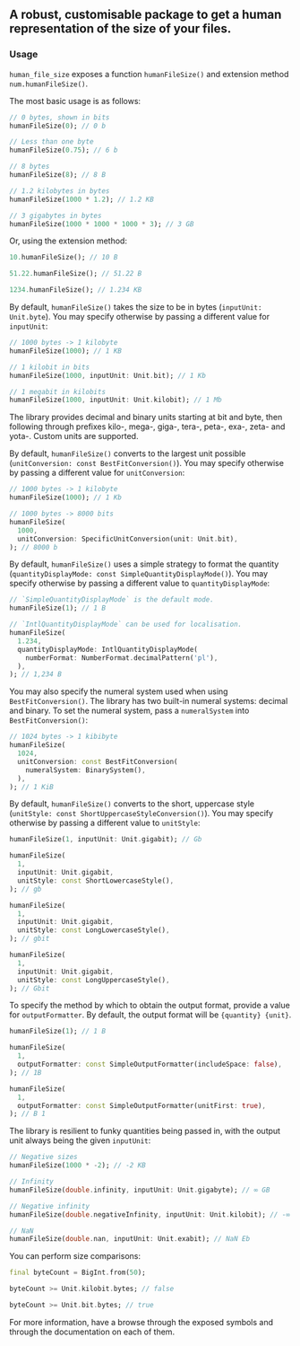 ## A robust, customisable package to get a human representation of the size of your files.

### Usage

`human_file_size` exposes a function `humanFileSize()` and extension method `num.humanFileSize()`.

The most basic usage is as follows:

```dart
// 0 bytes, shown in bits
humanFileSize(0); // 0 b

// Less than one byte
humanFileSize(0.75); // 6 b

// 8 bytes
humanFileSize(8); // 8 B

// 1.2 kilobytes in bytes
humanFileSize(1000 * 1.2); // 1.2 KB

// 3 gigabytes in bytes
humanFileSize(1000 * 1000 * 1000 * 3); // 3 GB
```

Or, using the extension method:
```dart
10.humanFileSize(); // 10 B

51.22.humanFileSize(); // 51.22 B

1234.humanFileSize(); // 1.234 KB
```

By default, `humanFileSize()` takes the size to be in bytes (`inputUnit: Unit.byte`). You may specify otherwise by passing a different value for `inputUnit`:

```dart
// 1000 bytes -> 1 kilobyte
humanFileSize(1000); // 1 KB

// 1 kilobit in bits
humanFileSize(1000, inputUnit: Unit.bit); // 1 Kb

// 1 megabit in kilobits
humanFileSize(1000, inputUnit: Unit.kilobit); // 1 Mb
```

The library provides decimal and binary units starting at bit and byte, then following through prefixes kilo-, mega-, giga-, tera-, peta-, exa-, zeta- and yota-. Custom units are supported.

By default, `humanFileSize()` converts to the largest unit possible (`unitConversion: const BestFitConversion()`). You may specify otherwise by passing a different value for `unitConversion`:

```dart
// 1000 bytes -> 1 kilobyte
humanFileSize(1000); // 1 Kb

// 1000 bytes -> 8000 bits
humanFileSize(
  1000,
  unitConversion: SpecificUnitConversion(unit: Unit.bit),
); // 8000 b
```

By default, `humanFileSize()` uses a simple strategy to format the quantity (`quantityDisplayMode: const SimpleQuantityDisplayMode()`). You may specify otherwise by passing a different value to `quantityDisplayMode`:

```dart
// `SimpleQuantityDisplayMode` is the default mode.
humanFileSize(1); // 1 B

// `IntlQuantityDisplayMode` can be used for localisation.
humanFileSize(
  1.234,
  quantityDisplayMode: IntlQuantityDisplayMode(
    numberFormat: NumberFormat.decimalPattern('pl'),
  ),
); // 1,234 B
```

You may also specify the numeral system used when using `BestFitConversion()`. The library has two built-in numeral systems: decimal and binary. To set the numeral system, pass a `numeralSystem` into `BestFitConversion()`:

```dart
// 1024 bytes -> 1 kibibyte
humanFileSize(
  1024,
  unitConversion: const BestFitConversion(
    numeralSystem: BinarySystem(),
  ),
); // 1 KiB
```

By default, `humanFileSize()` converts to the short, uppercase style (`unitStyle: const ShortUppercaseStyleConversion()`). You may specify otherwise by passing a different value to `unitStyle`:

```dart
humanFileSize(1, inputUnit: Unit.gigabit); // Gb

humanFileSize(
  1,
  inputUnit: Unit.gigabit,
  unitStyle: const ShortLowercaseStyle(),
); // gb

humanFileSize(
  1,
  inputUnit: Unit.gigabit,
  unitStyle: const LongLowercaseStyle(),
); // gbit

humanFileSize(
  1,
  inputUnit: Unit.gigabit,
  unitStyle: const LongUppercaseStyle(),
); // Gbit
```

To specify the method by which to obtain the output format, provide a value for `outputFormatter`. By default, the output format will be `{quantity} {unit}`.

```dart
humanFileSize(1); // 1 B

humanFileSize(
  1,
  outputFormatter: const SimpleOutputFormatter(includeSpace: false),
); // 1B

humanFileSize(
  1,
  outputFormatter: const SimpleOutputFormatter(unitFirst: true),
); // B 1
```

The library is resilient to funky quantities being passed in, with the output unit always being the given `inputUnit`:

```dart
// Negative sizes
humanFileSize(1000 * -2); // -2 KB

// Infinity
humanFileSize(double.infinity, inputUnit: Unit.gigabyte); // ∞ GB

// Negative infinity
humanFileSize(double.negativeInfinity, inputUnit: Unit.kilobit); // -∞ Kb

// NaN
humanFileSize(double.nan, inputUnit: Unit.exabit); // NaN Eb
```

You can perform size comparisons:

```dart
final byteCount = BigInt.from(50);

byteCount >= Unit.kilobit.bytes; // false

byteCount >= Unit.bit.bytes; // true
```

For more information, have a browse through the exposed symbols and through the documentation on each of them.
